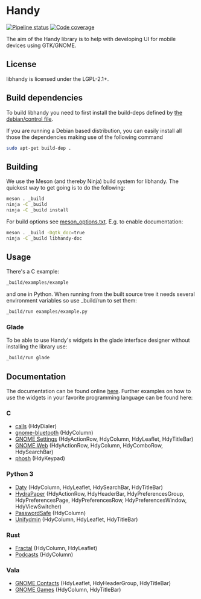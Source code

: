 # Handy
[![Pipeline status](https://source.puri.sm/Librem5/libhandy/badges/master/build.svg)](https://source.puri.sm/Librem5/libhandy/commits/master)
[![Code coverage](https://source.puri.sm/Librem5/libhandy/badges/master/coverage.svg)](https://source.puri.sm/Librem5/libhandy/commits/master)

The aim of the Handy library is to help with developing UI for mobile devices
using GTK/GNOME.

## License

libhandy is licensed under the LGPL-2.1+.

## Build dependencies

To build libhandy you need to first install the build-deps defined by [the debian/control file](https://source.puri.sm/Librem5/libhandy/blob/master/debian/control#L6).

If you are running a Debian based distribution, you can easily install all those the dependencies making use of the following command

```sh
sudo apt-get build-dep .
```

## Building

We use the Meson (and thereby Ninja) build system for libhandy. The quickest
way to get going is to do the following:

```sh
meson . _build
ninja -C _build
ninja -C _build install
```

For build options see [meson_options.txt](./meson_options.txt). E.g. to enable documentation:

```sh
meson . _build -Dgtk_doc=true
ninja -C _build libhandy-doc
```

## Usage

There's a C example:

```sh
_build/examples/example
```

and one in Python. When running from the built source tree it
needs several environment variables so use \_build/run to set them:

```sh
_build/run examples/example.py
```

### Glade

To be able to use Handy's widgets in the glade interface designer without
installing the library use:

```sh
_build/run glade
```

## Documentation

The documentation can be found online
[here](https://developer.puri.sm/projects/libhandy/unstable). Further examples on how
to use the widgets in your favorite programming language can be found here:

### C
- [calls](https://source.puri.sm/Librem5/calls) (HdyDialer)
- [gnome-bluetooth](https://gitlab.gnome.org/GNOME/gnome-bluetooth) (HdyColumn)
- [GNOME Settings](https://gitlab.gnome.org/GNOME/gnome-control-center) (HdyActionRow, HdyColumn, HdyLeaflet, HdyTitleBar)
- [GNOME Web](https://gitlab.gnome.org/GNOME/epiphany) (HdyActionRow, HdyColumn, HdyComboRow, HdySearchBar)
- [phosh](https://source.puri.sm/Librem5/phosh) (HdyKeypad)

### Python 3
- [Daty](https://gitlab.gnome.org/World/Daty) (HdyColumn, HdyLeaflet, HdySearchBar, HdyTitleBar)
- [HydraPaper](https://gabmus.gitlab.io/HydraPaper/) (HdyActionRow, HdyHeaderBar, HdyPreferencesGroup, HdyPreferencesPage, HdyPreferencesRow, HdyPreferencesWindow, HdyViewSwitcher)
- [PasswordSafe](https://gitlab.gnome.org/World/PasswordSafe) (HdyColumn)
- [Unifydmin](https://gitlab.com/gabmus/unifydmin) (HdyColumn, HdyLeaflet, HdyTitleBar)

### Rust
- [Fractal](https://gitlab.gnome.org/GNOME/fractal) (HdyColumn, HdyLeaflet)
- [Podcasts](https://gitlab.gnome.org/World/podcasts) (HdyColumn)

### Vala
- [GNOME Contacts](https://gitlab.gnome.org/GNOME/gnome-contacts) (HdyLeaflet, HdyHeaderGroup, HdyTitleBar)
- [GNOME Games](https://gitlab.gnome.org/GNOME/gnome-games) (HdyColumn, HdyTitleBar)
